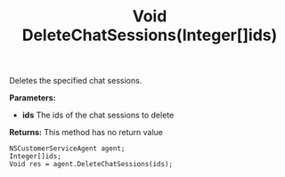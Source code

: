 ﻿---
uid: crmscript_ref_NSCustomerServiceAgent_DeleteChatSessions
title: Void DeleteChatSessions(Integer[]ids)
intellisense: NSCustomerServiceAgent.DeleteChatSessions
keywords: NSCustomerServiceAgent, DeleteChatSessions
so.topic: reference
---

Deletes the specified chat sessions.

**Parameters:**
 - **ids** The ids of the chat sessions to delete

**Returns:** This method has no return value

```crmscript
NSCustomerServiceAgent agent;
Integer[]ids;
Void res = agent.DeleteChatSessions(ids);
```

